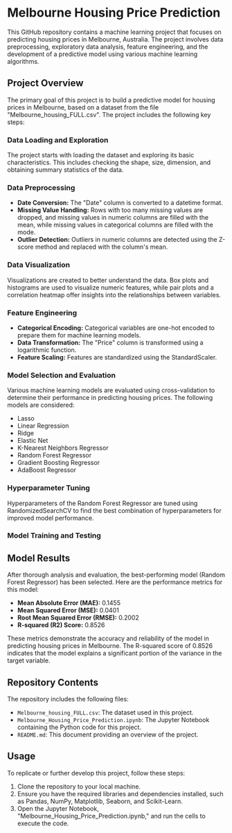 # Melbourne Housing Price Prediction

This GitHub repository contains a machine learning project that focuses on predicting housing prices in Melbourne, Australia. The project involves data preprocessing, exploratory data analysis, feature engineering, and the development of a predictive model using various machine learning algorithms.

## Project Overview

The primary goal of this project is to build a predictive model for housing prices in Melbourne, based on a dataset from the file "Melbourne_housing_FULL.csv". The project includes the following key steps:

### Data Loading and Exploration

The project starts with loading the dataset and exploring its basic characteristics. This includes checking the shape, size, dimension, and obtaining summary statistics of the data.

### Data Preprocessing

- **Date Conversion:** The "Date" column is converted to a datetime format.
- **Missing Value Handling:** Rows with too many missing values are dropped, and missing values in numeric columns are filled with the mean, while missing values in categorical columns are filled with the mode.
- **Outlier Detection:** Outliers in numeric columns are detected using the Z-score method and replaced with the column's mean.

### Data Visualization

Visualizations are created to better understand the data. Box plots and histograms are used to visualize numeric features, while pair plots and a correlation heatmap offer insights into the relationships between variables.

### Feature Engineering

- **Categorical Encoding:** Categorical variables are one-hot encoded to prepare them for machine learning models.
- **Data Transformation:** The "Price" column is transformed using a logarithmic function.
- **Feature Scaling:** Features are standardized using the StandardScaler.

### Model Selection and Evaluation

Various machine learning models are evaluated using cross-validation to determine their performance in predicting housing prices. The following models are considered:

- Lasso
- Linear Regression
- Ridge
- Elastic Net
- K-Nearest Neighbors Regressor
- Random Forest Regressor
- Gradient Boosting Regressor
- AdaBoost Regressor

### Hyperparameter Tuning

Hyperparameters of the Random Forest Regressor are tuned using RandomizedSearchCV to find the best combination of hyperparameters for improved model performance.

### Model Training and Testing

## Model Results

After thorough analysis and evaluation, the best-performing model (Random Forest Regressor) has been selected. Here are the performance metrics for this model:

- **Mean Absolute Error (MAE):** 0.1455
- **Mean Squared Error (MSE):** 0.0401
- **Root Mean Squared Error (RMSE):** 0.2002
- **R-squared (R2) Score:** 0.8526

These metrics demonstrate the accuracy and reliability of the model in predicting housing prices in Melbourne. The R-squared score of 0.8526 indicates that the model explains a significant portion of the variance in the target variable.



## Repository Contents

The repository includes the following files:

- `Melbourne_housing_FULL.csv`: The dataset used in this project.
- `Melbourne_Housing_Price_Prediction.ipynb`: The Jupyter Notebook containing the Python code for this project.
- `README.md`: This document providing an overview of the project.

## Usage

To replicate or further develop this project, follow these steps:

1. Clone the repository to your local machine.
2. Ensure you have the required libraries and dependencies installed, such as Pandas, NumPy, Matplotlib, Seaborn, and Scikit-Learn.
3. Open the Jupyter Notebook, "Melbourne_Housing_Price_Prediction.ipynb," and run the cells to execute the code.


